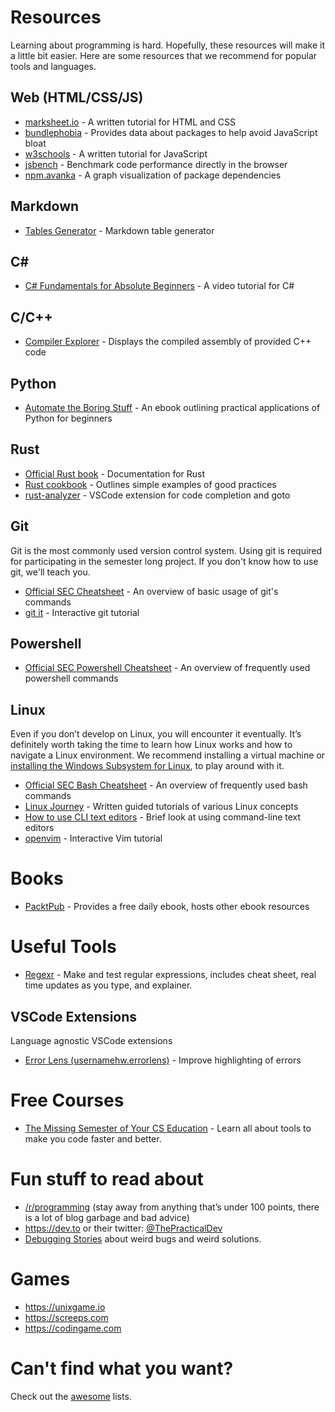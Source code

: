 # Resources

Learning about programming is hard. Hopefully, these resources will make it a little bit easier. Here are some resources that we recommend for popular tools and languages.

## Web (HTML/CSS/JS)

- [marksheet.io](https://marksheet.io) - A written tutorial for HTML and CSS
- [bundlephobia](https://bundlephobia.com/) - Provides data about packages to help avoid JavaScript bloat
- [w3schools](https://www.w3schools.com/js/) - A written tutorial for JavaScript
- [jsbench](https://jsben.ch/) - Benchmark code performance directly in the browser
- [npm.avanka](http://npm.anvaka.com) - A graph visualization of package dependencies

## Markdown

- [Tables Generator](https://www.tablesgenerator.com/markdown_tables) - Markdown table generator

## C&#35;

- [C# Fundamentals for Absolute Beginners](https://channel9.msdn.com/Series/CSharp-Fundamentals-for-Absolute-Beginners) - A video tutorial for C#

## C/C++

- [Compiler Explorer](https://godbolt.org/) - Displays the compiled assembly of provided C++ code

## Python

- [Automate the Boring Stuff](https://automatetheboringstuff.com) - An ebook outlining practical applications of Python for beginners

## Rust

- [Official Rust book](https://doc.rust-lang.org/book/) - Documentation for Rust
- [Rust cookbook](https://rust-lang-nursery.github.io/rust-cookbook/) - Outlines simple examples of good practices
- [rust-analyzer](https://marketplace.visualstudio.com/items?itemName=matklad.rust-analyzer) - VSCode extension for code completion and goto

## Git

Git is the most commonly used version control system. Using git is required for participating in the semester long project. If you don't know how to use git, we'll teach you.

- [Official SEC Cheatsheet](/git-cheatsheet) - An overview of basic usage of git's commands
- [git it](https://github.com/jlord/git-it-electron) - Interactive git tutorial

## Powershell

- [Official SEC Powershell Cheatsheet](/powershell-cheatsheet) - An overview of frequently used powershell commands

## Linux

Even if you don’t develop on Linux, you will encounter it eventually. It’s definitely worth taking the time to learn how Linux works and how to navigate a Linux environment. We recommend installing a virtual machine or [installing the Windows Subsystem for Linux](/tutorial/install-wsl), to play around with it.

- [Official SEC Bash Cheatsheet](/bash-cheatsheet) - An overview of frequently used bash commands
- [Linux Journey](https://linuxjourney.com) - Written guided tutorials of various Linux concepts
- [How to use CLI text editors](/tutorial/cli-text-editors) - Brief look at using command-line text editors
- [openvim](https://www.openvim.com) - Interactive Vim tutorial

# Books

- [PacktPub](https://packtpub.com/) - Provides a free daily ebook, hosts other ebook resources

# Useful Tools

- [Regexr](https://regexr.com) - Make and test regular expressions, includes cheat sheet, real time updates as you type, and explainer.

## VSCode Extensions

Language agnostic VSCode extensions

- [Error Lens (usernamehw.errorlens)](https://marketplace.visualstudio.com/items?itemName=usernamehw.errorlens) - Improve highlighting of errors

# Free Courses

- [The Missing Semester of Your CS Education](https://missing.csail.mit.edu/) - Learn all about tools to make you code faster and better.

# Fun stuff to read about

- [/r/programming](https://www.reddit.com/r/programming/top/?t=month) (stay away from anything that’s under 100 points, there is a lot of blog garbage and bad advice)
- https://dev.to or their twitter: [@ThePracticalDev](https://twitter.com/ThePracticalDev)
- [Debugging Stories](https://github.com/danluu/debugging-stories) about weird bugs and weird solutions.

# Games

- https://unixgame.io
- https://screeps.com
- https://codingame.com

# Can't find what you want?

Check out the [awesome](https://github.com/sindresorhus/awesome) lists.
